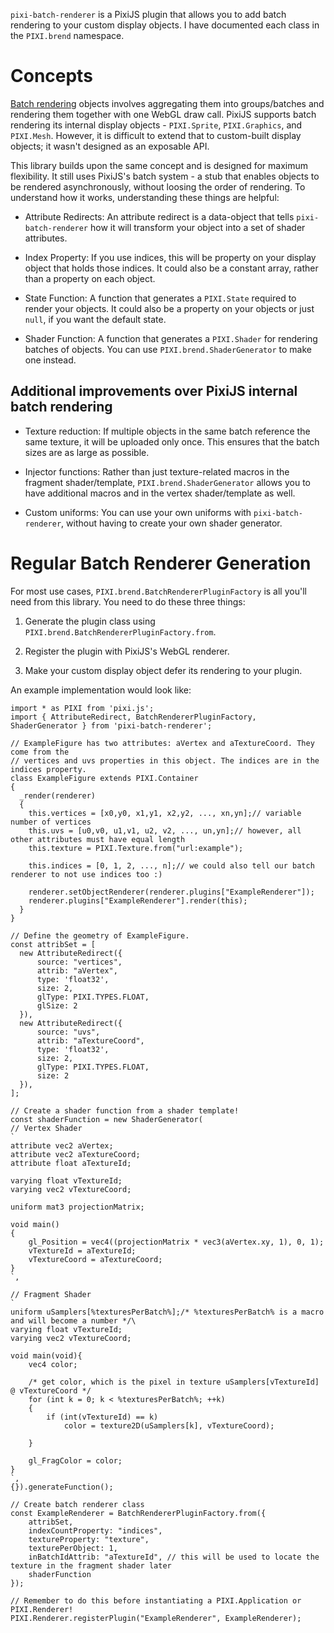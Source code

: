`pixi-batch-renderer` is a PixiJS plugin that allows you to add batch rendering to your custom display objects. I have documented each class in the `PIXI.brend` namespace.

# Concepts

[Batch rendering](https://medium.com/swlh/inside-pixijs-batch-rendering-system-fad1b466c420) objects involves aggregating them into groups/batches and rendering them together with one WebGL draw call. PixiJS supports batch rendering its internal display objects - `PIXI.Sprite`, `PIXI.Graphics`, and `PIXI.Mesh`. However, it is difficult to extend that to custom-built display objects; it wasn't designed as an exposable API.

This library builds upon the same concept and is designed for maximum flexibility. It still uses PixiJS's batch system - a stub that enables objects to be rendered asynchronously, without loosing the order of rendering. To understand how it works, understanding these things are helpful:

* Attribute Redirects: An attribute redirect is a data-object that tells `pixi-batch-renderer` how it will transform your object into a set of shader attributes.

* Index Property: If you use indices, this will be property on your display object that holds those indices. It could also be a constant array, rather than a property on each object.

* State Function: A function that generates a `PIXI.State` required to render your objects. It could also be a property on your objects or just `null`, if you want the default state.

* Shader Function: A function that generates a `PIXI.Shader` for rendering batches of objects. You can use `PIXI.brend.ShaderGenerator` to make one instead.

## Additional improvements over PixiJS internal batch rendering

* Texture reduction: If multiple objects in the same batch reference the same texture, it will be uploaded only once. This ensures that the batch sizes are as large as possible.

* Injector functions: Rather than just texture-related macros in the fragment shader/template, `PIXI.brend.ShaderGenerator` allows you to have additional macros and in the vertex shader/template as well.

* Custom uniforms: You can use your own uniforms with `pixi-batch-renderer`, without having to create your own shader generator.

# Regular Batch Renderer Generation

For most use cases, `PIXI.brend.BatchRendererPluginFactory` is all you'll need from this library. You need to do these three things:

1. Generate the plugin class using `PIXI.brend.BatchRendererPluginFactory.from`.

2. Register the plugin with PixiJS's WebGL renderer.

3. Make your custom display object defer its rendering to your plugin.

An example implementation would look like:

```
import * as PIXI from 'pixi.js';
import { AttributeRedirect, BatchRendererPluginFactory, ShaderGenerator } from 'pixi-batch-renderer';

// ExampleFigure has two attributes: aVertex and aTextureCoord. They come from the
// vertices and uvs properties in this object. The indices are in the indices property.
class ExampleFigure extends PIXI.Container
{
  _render(renderer)
  {
    this.vertices = [x0,y0, x1,y1, x2,y2, ..., xn,yn];// variable number of vertices
    this.uvs = [u0,v0, u1,v1, u2, v2, ..., un,yn];// however, all other attributes must have equal length
    this.texture = PIXI.Texture.from("url:example");

    this.indices = [0, 1, 2, ..., n];// we could also tell our batch renderer to not use indices too :)

    renderer.setObjectRenderer(renderer.plugins["ExampleRenderer"]);
    renderer.plugins["ExampleRenderer"].render(this);
  }
}

// Define the geometry of ExampleFigure.
const attribSet = [
  new AttributeRedirect({
      source: "vertices", 
      attrib: "aVertex", 
      type: 'float32', 
      size: 2, 
      glType: PIXI.TYPES.FLOAT, 
      glSize: 2
  }),
  new AttributeRedirect({
      source: "uvs", 
      attrib: "aTextureCoord", 
      type: 'float32', 
      size: 2, 
      glType: PIXI.TYPES.FLOAT, 
      size: 2
  }),
];

// Create a shader function from a shader template!
const shaderFunction = new ShaderGenerator(
// Vertex Shader
`
attribute vec2 aVertex;
attribute vec2 aTextureCoord;
attribute float aTextureId;

varying float vTextureId;
varying vec2 vTextureCoord;

uniform mat3 projectionMatrix;

void main()
{
    gl_Position = vec4((projectionMatrix * vec3(aVertex.xy, 1), 0, 1);
    vTextureId = aTextureId;
    vTextureCoord = aTextureCoord;
}
`,

// Fragment Shader
`
uniform uSamplers[%texturesPerBatch%];/* %texturesPerBatch% is a macro and will become a number */\
varying float vTextureId;
varying vec2 vTextureCoord;

void main(void){
    vec4 color;

    /* get color, which is the pixel in texture uSamplers[vTextureId] @ vTextureCoord */
    for (int k = 0; k < %texturesPerBatch%; ++k)
    {
        if (int(vTextureId) == k)
            color = texture2D(uSamplers[k], vTextureCoord);

    }

    gl_FragColor = color;
}
`,
{}).generateFunction();

// Create batch renderer class
const ExampleRenderer = BatchRendererPluginFactory.from({
    attribSet,
    indexCountProperty: "indices",
    textureProperty: "texture",
    texturePerObject: 1,
    inBatchIdAttrib: "aTextureId", // this will be used to locate the texture in the fragment shader later
    shaderFunction
});

// Remember to do this before instantiating a PIXI.Application or PIXI.Renderer!
PIXI.Renderer.registerPlugin("ExampleRenderer", ExampleRenderer);
```
